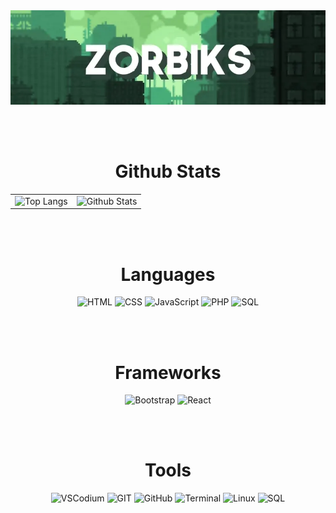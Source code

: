 <div align="center">
  <img src="banner.webp" alt="Banner">
</div>

<br><br>

<div align="center">
  <h1>Github Stats</h1>
  <table>
    <tr>
      <td><img src="https://github-readme-stats.vercel.app/api/top-langs/?username=Zorbiks&layout=compact&theme=vue-dark&langs_count=6" alt="Top Langs"></td>
      <td><img src="https://github-readme-stats.vercel.app/api/?username=Zorbiks&layout=compact&theme=vue-dark&langs_count=6" alt="Github Stats"></td>
    </tr>
  </table>
</div>

<br><br>

<div align="center">
  <h1>Languages</h1>
  <img src="https://img.shields.io/badge/HTML5-E34F26?logo=HTML5&logoColor=white&&style=for-the-badge" alt="HTML">
  <img src="https://img.shields.io/badge/CSS-663399?logo=CSS&logoColor=white&&style=for-the-badge" alt="CSS">
  <img src="https://img.shields.io/badge/JavaScript-F7DF1E?logo=JavaScript&logoColor=black&&style=for-the-badge" alt="JavaScript">
  <img src="https://img.shields.io/badge/PHP-777BB4?logo=PHP&logoColor=white&&style=for-the-badge" alt="PHP">
  <img src="https://img.shields.io/badge/SQL-4479A1?logo=MySQL&logoColor=white&&style=for-the-badge" alt="SQL">
</div>

<br><br>

<div align="center">
  <h1>Frameworks</h1>
  <img src="https://img.shields.io/badge/Bootstrap-7952B3?logo=Bootstrap&logoColor=white&&style=for-the-badge" alt="Bootstrap">
  <img src="https://img.shields.io/badge/React-61dbfb?logo=React&logoColor=black&&style=for-the-badge" alt="React">
</div>

<br><br>

<div align="center">
  <h1>Tools</h1>
  <img src="https://img.shields.io/badge/VSCodium-2F80ED?logo=VSCodium&logoColor=white&&style=for-the-badge" alt="VSCodium">
  <img src="https://img.shields.io/badge/GIT-F05032?logo=GIT&logoColor=white&&style=for-the-badge" alt="GIT">
  <img src="https://img.shields.io/badge/GitHub-181717?logo=GitHub&logoColor=white&&style=for-the-badge" alt="GitHub">
  <img src="https://img.shields.io/badge/Terminal-241F31?logo=GnomeTerminal&logoColor=white&&style=for-the-badge" alt="Terminal">
  <img src="https://img.shields.io/badge/GNU/Linux-FCC624?logo=Linux&logoColor=black&&style=for-the-badge" alt="Linux">
  <img src="https://img.shields.io/badge/ArchLinux-1793D1?logo=ArchLinux&logoColor=white&&style=for-the-badge" alt="SQL">
</div>
